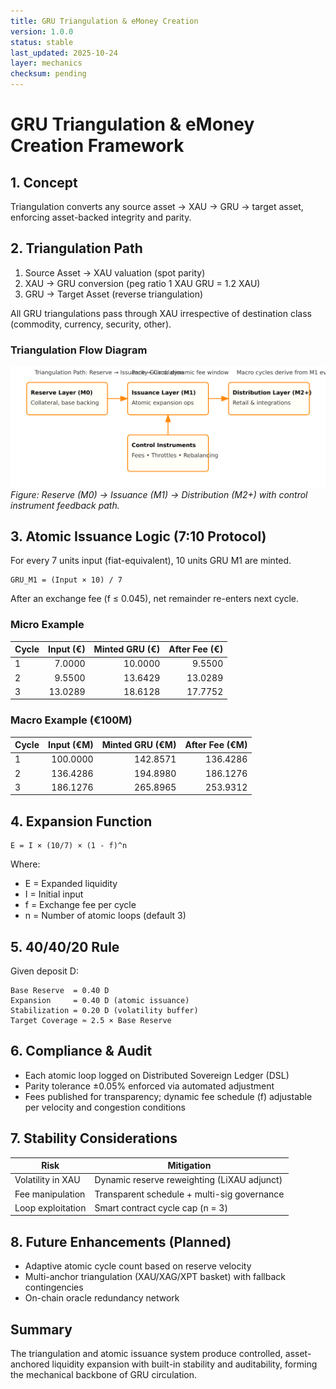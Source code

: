 ```yaml
---
title: GRU Triangulation & eMoney Creation
version: 1.0.0
status: stable
last_updated: 2025-10-24
layer: mechanics
checksum: pending
---
```

# GRU Triangulation & eMoney Creation Framework

## 1. Concept
Triangulation converts any source asset → XAU → GRU → target asset, enforcing asset-backed integrity and parity.

## 2. Triangulation Path
1. Source Asset → XAU valuation (spot parity)
2. XAU → GRU conversion (peg ratio 1 XAU GRU = 1.2 XAU)
3. GRU → Target Asset (reverse triangulation)

All GRU triangulations pass through XAU irrespective of destination class (commodity, currency, security, other).

### Triangulation Flow Diagram
![Triangulation Flow](../media/triangulation_flow.svg)
*Figure: Reserve (M0) → Issuance (M1) → Distribution (M2+) with control instrument feedback path.*

## 3. Atomic Issuance Logic (7:10 Protocol)
For every 7 units input (fiat-equivalent), 10 units GRU M1 are minted.
```
GRU_M1 = (Input × 10) / 7
```
After an exchange fee (f ≤ 0.045), net remainder re-enters next cycle.

### Micro Example
| Cycle | Input (€) | Minted GRU (€) | After Fee (€) |
|-------|----------:|---------------:|--------------:|
| 1 | 7.0000 | 10.0000 | 9.5500 |
| 2 | 9.5500 | 13.6429 | 13.0289 |
| 3 | 13.0289 | 18.6128 | 17.7752 |

### Macro Example (€100M)
| Cycle | Input (€M) | Minted GRU (€M) | After Fee (€M) |
|-------|-----------:|----------------:|---------------:|
| 1 | 100.0000 | 142.8571 | 136.4286 |
| 2 | 136.4286 | 194.8980 | 186.1276 |
| 3 | 186.1276 | 265.8965 | 253.9312 |

## 4. Expansion Function
```
E = I × (10/7) × (1 - f)^n
```
Where:
- E = Expanded liquidity
- I = Initial input
- f = Exchange fee per cycle
- n = Number of atomic loops (default 3)

## 5. 40/40/20 Rule
Given deposit D:
```
Base Reserve  = 0.40 D
Expansion     = 0.40 D (atomic issuance)
Stabilization = 0.20 D (volatility buffer)
Target Coverage ≈ 2.5 × Base Reserve
```

## 6. Compliance & Audit
- Each atomic loop logged on Distributed Sovereign Ledger (DSL)
- Parity tolerance ±0.05% enforced via automated adjustment
- Fees published for transparency; dynamic fee schedule (f) adjustable per velocity and congestion conditions

## 7. Stability Considerations
| Risk | Mitigation |
|------|------------|
| Volatility in XAU | Dynamic reserve reweighting (LiXAU adjunct) |
| Fee manipulation | Transparent schedule + multi-sig governance |
| Loop exploitation | Smart contract cycle cap (n = 3) |

## 8. Future Enhancements (Planned)
- Adaptive atomic cycle count based on reserve velocity
- Multi-anchor triangulation (XAU/XAG/XPT basket) with fallback contingencies
- On-chain oracle redundancy network

## Summary
The triangulation and atomic issuance system produce controlled, asset-anchored liquidity expansion with built-in stability and auditability, forming the mechanical backbone of GRU circulation.
